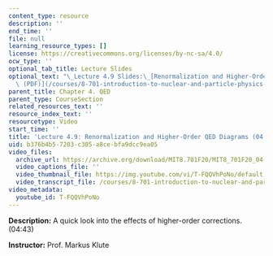 ```yaml
---
content_type: resource
description: ''
end_time: ''
file: null
learning_resource_types: []
license: https://creativecommons.org/licenses/by-nc-sa/4.0/
ocw_type: ''
optional_tab_title: Lecture Slides
optional_text: "\_Lecture 4.9 Slides:\_[Renormalization and Higher-Order QED Diagrams\
  \ (PDF)](/courses/8-701-introduction-to-nuclear-and-particle-physics-fall-2020/resources/mit8_701f20_lec4-9)"
parent_title: Chapter 4. QED
parent_type: CourseSection
related_resources_text: ''
resource_index_text: ''
resourcetype: Video
start_time: ''
title: 'Lecture 4.9: Renormalization and Higher-Order QED Diagrams (04:43)'
uid: b376b4b5-7203-c305-a8ce-bfa9dcc9ea05
video_files:
  archive_url: https://archive.org/download/MIT8.701F20/MIT8_701F20_04-09_Renormalization_300k.mp4
  video_captions_file: ''
  video_thumbnail_file: https://img.youtube.com/vi/T-FQQVhPoNo/default.jpg
  video_transcript_file: /courses/8-701-introduction-to-nuclear-and-particle-physics-fall-2020/a695e269f08580047e94d38234fd1a62_T-FQQVhPoNo.pdf
video_metadata:
  youtube_id: T-FQQVhPoNo
---
```


**Description:** A quick look into the effects of higher-order corrections. (04:43)

**Instructor:** Prof. Markus Klute

